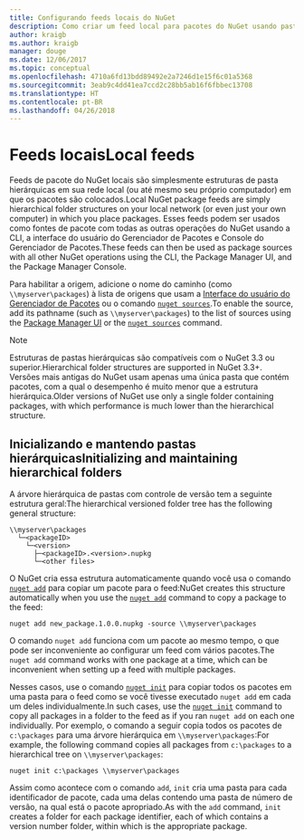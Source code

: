 ```yaml
---
title: Configurando feeds locais do NuGet
description: Como criar um feed local para pacotes do NuGet usando pastas em sua rede local
author: kraigb
ms.author: kraigb
manager: douge
ms.date: 12/06/2017
ms.topic: conceptual
ms.openlocfilehash: 4710a6fd13bdd89492e2a7246d1e15f6c01a5368
ms.sourcegitcommit: 3eab9c4dd41ea7ccd2c28bb5ab16f6fbbec13708
ms.translationtype: HT
ms.contentlocale: pt-BR
ms.lasthandoff: 04/26/2018
---
```

# <a name="local-feeds"></a><span data-ttu-id="8e2e7-103">Feeds locais</span><span class="sxs-lookup"><span data-stu-id="8e2e7-103">Local feeds</span></span>

<span data-ttu-id="8e2e7-104">Feeds de pacote do NuGet locais são simplesmente estruturas de pasta hierárquicas em sua rede local (ou até mesmo seu próprio computador) em que os pacotes são colocados.</span><span class="sxs-lookup"><span data-stu-id="8e2e7-104">Local NuGet package feeds are simply hierarchical folder structures on your local network (or even just your own computer) in which you place packages.</span></span> <span data-ttu-id="8e2e7-105">Esses feeds podem ser usados como fontes de pacote com todas as outras operações do NuGet usando a CLI, a interface do usuário do Gerenciador de Pacotes e Console do Gerenciador de Pacotes.</span><span class="sxs-lookup"><span data-stu-id="8e2e7-105">These feeds can then be used as package sources with all other NuGet operations using the CLI, the Package Manager UI, and the Package Manager Console.</span></span>

<span data-ttu-id="8e2e7-106">Para habilitar a origem, adicione o nome do caminho (como `\\myserver\packages`) à lista de origens que usam a [Interface do usuário do Gerenciador de Pacotes](../tools/package-manager-ui.md#package-sources) ou o comando [`nuget sources`](../tools/cli-ref-sources.md).</span><span class="sxs-lookup"><span data-stu-id="8e2e7-106">To enable the source, add its pathname (such as `\\myserver\packages`) to the list of sources using the [Package Manager UI](../tools/package-manager-ui.md#package-sources) or the [`nuget sources`](../tools/cli-ref-sources.md) command.</span></span>

> [!Note]
> <span data-ttu-id="8e2e7-107">Estruturas de pastas hierárquicas são compatíveis com o NuGet 3.3 ou superior.</span><span class="sxs-lookup"><span data-stu-id="8e2e7-107">Hierarchical folder structures are supported in NuGet 3.3+.</span></span> <span data-ttu-id="8e2e7-108">Versões mais antigas do NuGet usam apenas uma única pasta que contém pacotes, com a qual o desempenho é muito menor que a estrutura hierárquica.</span><span class="sxs-lookup"><span data-stu-id="8e2e7-108">Older versions of NuGet use only a single folder containing packages, with which performance is much lower than the hierarchical structure.</span></span>

## <a name="initializing-and-maintaining-hierarchical-folders"></a><span data-ttu-id="8e2e7-109">Inicializando e mantendo pastas hierárquicas</span><span class="sxs-lookup"><span data-stu-id="8e2e7-109">Initializing and maintaining hierarchical folders</span></span>

<span data-ttu-id="8e2e7-110">A árvore hierárquica de pastas com controle de versão tem a seguinte estrutura geral:</span><span class="sxs-lookup"><span data-stu-id="8e2e7-110">The hierarchical versioned folder tree has the following general structure:</span></span>

    \\myserver\packages
      └─<packageID>
        └─<version>
          ├─<packageID>.<version>.nupkg
          └─<other files>

<span data-ttu-id="8e2e7-111">O NuGet cria essa estrutura automaticamente quando você usa o comando [`nuget add`](../tools/cli-ref-add.md) para copiar um pacote para o feed:</span><span class="sxs-lookup"><span data-stu-id="8e2e7-111">NuGet creates this structure automatically when you use the [`nuget add`](../tools/cli-ref-add.md) command to copy a package to the feed:</span></span>

```cli
nuget add new_package.1.0.0.nupkg -source \\myserver\packages
```

<span data-ttu-id="8e2e7-112">O comando `nuget add` funciona com um pacote ao mesmo tempo, o que pode ser inconveniente ao configurar um feed com vários pacotes.</span><span class="sxs-lookup"><span data-stu-id="8e2e7-112">The `nuget add` command works with one package at a time, which can be inconvenient when setting up a feed with multiple packages.</span></span>

<span data-ttu-id="8e2e7-113">Nesses casos, use o comando [`nuget init`](../tools/cli-ref-init.md) para copiar todos os pacotes em uma pasta para o feed como se você tivesse executado `nuget add` em cada um deles individualmente.</span><span class="sxs-lookup"><span data-stu-id="8e2e7-113">In such cases, use the [`nuget init`](../tools/cli-ref-init.md) command to copy all packages in a folder to the feed as if you ran `nuget add` on each one individually.</span></span> <span data-ttu-id="8e2e7-114">Por exemplo, o comando a seguir copia todos os pacotes de `c:\packages` para uma árvore hierárquica em `\\myserver\packages`:</span><span class="sxs-lookup"><span data-stu-id="8e2e7-114">For example, the following command copies all packages from `c:\packages` to a hierarchical tree on `\\myserver\packages`:</span></span>

```cli
nuget init c:\packages \\myserver\packages
```

<span data-ttu-id="8e2e7-115">Assim como acontece com o comando `add`, `init` cria uma pasta para cada identificador de pacote, cada uma delas contendo uma pasta de número de versão, na qual está o pacote apropriado.</span><span class="sxs-lookup"><span data-stu-id="8e2e7-115">As with the `add` command, `init` creates a folder for each package identifier, each of which contains a version number folder, within which is the appropriate package.</span></span>
